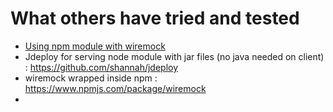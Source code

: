 # What others have tried and tested 
- [Using npm module with wiremock](https://engineering.autotrader.co.uk/2015/12/16/stubbr-a-NodeJS-http-stubbing-server.html) 
- Jdeploy for serving node module with jar files (no java needed on client) : https://github.com/shannah/jdeploy
- wiremock wrapped inside npm : https://www.npmjs.com/package/wiremock
- 
